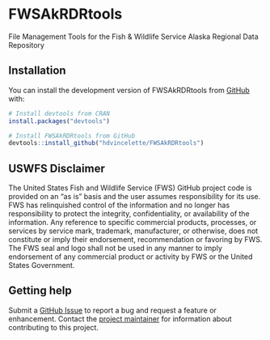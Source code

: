 
<!-- README.md is generated from README.Rmd. Please edit that file -->

# FWSAkRDRtools

File Management Tools for the Fish & Wildlife Service Alaska Regional
Data Repository

## Installation

You can install the development version of FWSAkRDRtools from
[GitHub](https://github.com/) with:

``` r
# Install devtools from CRAN
install.packages("devtools")

# Install FWSAkRDRtools from GitHub
devtools::install_github("hdvincelette/FWSAkRDRtools")
```

## USWFS Disclaimer

The United States Fish and Wildlife Service (FWS) GitHub project code is
provided on an “as is” basis and the user assumes responsibility for its
use. FWS has relinquished control of the information and no longer has
responsibility to protect the integrity, confidentiality, or
availability of the information. Any reference to specific commercial
products, processes, or services by service mark, trademark,
manufacturer, or otherwise, does not constitute or imply their
endorsement, recommendation or favoring by FWS. The FWS seal and logo
shall not be used in any manner to imply endorsement of any commercial
product or activity by FWS or the United States Government.

## Getting help

Submit a [GitHub
Issue](https://github.com/hdvincelette/FWSAkRDRtools/issues) to report a
bug and request a feature or enhancement. Contact the [project
maintainer](https://github.com/vincelette-usfws) for information about
contributing to this project.
